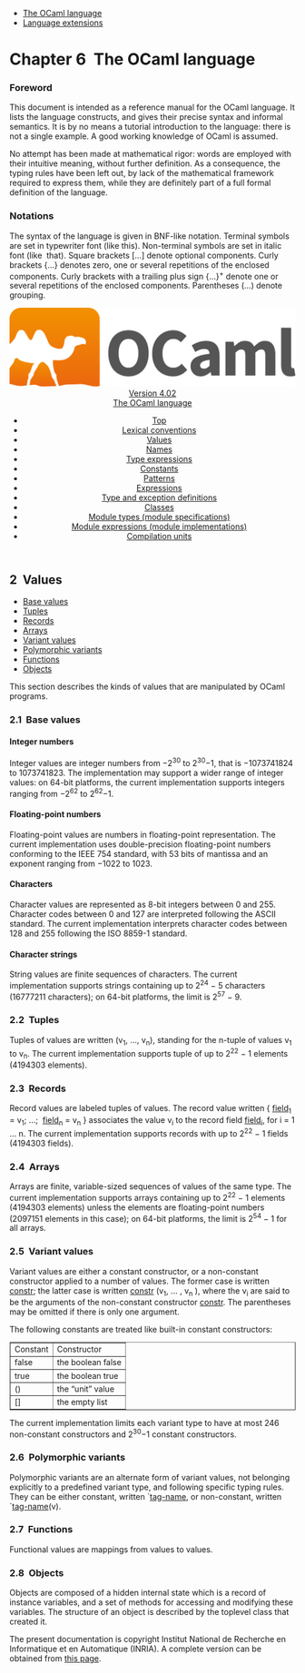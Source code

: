 <!-- ((! set title Manual !)) ((! set documentation !)) ((! set manual !)) ((! set nobreadcrumb !)) -->
<div class="manual content"><ul class="part_menu"><li class="active"><a href="language.html">The OCaml language</a></li><li><a href="extn.html">Language extensions</a></li></ul>




<h1 class="chapter" id="sec59"><span>Chapter 6</span>&nbsp;&nbsp;The OCaml language</h1>
<p> <a id="c:refman"></a>

</p><h3 class="subsection" id="sec60">Foreword</h3>
<p>This document is intended as a reference manual for the OCaml
language. It lists the language constructs, and gives their precise
syntax and informal semantics. It is by no means a tutorial
introduction to the language: there is not a single example. A good
working knowledge of OCaml is assumed.</p><p>No attempt has been made at mathematical rigor: words are employed
with their intuitive meaning, without further definition. As a
consequence, the typing rules have been left out, by lack of the
mathematical framework required to express them, while they are
definitely part of a full formal definition of the language.</p><h3 class="subsection" id="sec61">Notations</h3>
<p>The syntax of the language is given in BNF-like notation. Terminal
symbols are set in typewriter font (<span class="c005"><span class="c007">like</span> <span class="c007">this</span></span>).
Non-terminal symbols are set in italic font (<span class="c014">like</span> &nbsp;<span class="c014">that</span>).
Square brackets […] denote optional components. Curly brackets
{…} denotes zero, one or several repetitions of the enclosed
components. Curly brackets with a trailing plus sign {…}<sup>+</sup>
denote one or several repetitions of the enclosed components.
Parentheses (…) denote grouping.</p><header><nav class="toc brand"><a class="brand" href="https://ocaml.org/"><img src="colour-logo-gray.svg" class="svg" alt="OCaml"></a></nav><nav class="toc"><div class="toc_version"><a href="/docs" id="version-select">Version 4.02</a></div><div class="toc_title"><a href="#">The OCaml language</a></div><ul><li class="top"><a href="#">Top</a></li>
<li><a href="lex.html#start-section">Lexical conventions</a>
</li><li><a href="values.html#start-section">Values</a>
</li><li><a href="names.html#start-section">Names</a>
</li><li><a href="types.html#start-section">Type expressions</a>
</li><li><a href="const.html#start-section">Constants</a>
</li><li><a href="patterns.html#start-section">Patterns</a>
</li><li><a href="expr.html#start-section">Expressions</a>
</li><li><a href="typedecl.html#start-section">Type and exception definitions</a>
</li><li><a href="classes.html#start-section">Classes</a>
</li><li><a href="modtypes.html#start-section">Module types (module specifications)</a>
</li><li><a href="modules.html#start-section">Module expressions (module implementations)</a>
</li><li><a href="compunit.html#start-section">Compilation units</a>
</li></ul></nav></header><a id="start-section"></a><section id="section">




<h2 class="section" id="sec75">2&nbsp;&nbsp;Values</h2>
<ul>
<li><a href="values.html#sec76">Base values</a>
</li><li><a href="values.html#sec81">Tuples</a>
</li><li><a href="values.html#sec82">Records</a>
</li><li><a href="values.html#sec83">Arrays</a>
</li><li><a href="values.html#sec84">Variant values</a>
</li><li><a href="values.html#sec85">Polymorphic variants</a>
</li><li><a href="values.html#sec86">Functions</a>
</li><li><a href="values.html#sec87">Objects</a>
</li></ul>
<p>This section describes the kinds of values that are manipulated by
OCaml programs.</p>
<h3 class="subsection" id="sec76">2.1&nbsp;&nbsp;Base values</h3>
<h4 class="subsubsection" id="sec77">Integer numbers</h4>
<p>Integer values are integer numbers from −2<sup>30</sup> to 2<sup>30</sup>−1, that
is −1073741824 to 1073741823. The implementation may support a
wider range of integer values: on 64-bit platforms, the current
implementation supports integers ranging from −2<sup>62</sup> to 2<sup>62</sup>−1.</p><h4 class="subsubsection" id="sec78">Floating-point numbers</h4>
<p>Floating-point values are numbers in floating-point representation.
The current implementation uses double-precision floating-point
numbers conforming to the IEEE 754 standard, with 53 bits of mantissa
and an exponent ranging from −1022 to 1023.</p><h4 class="subsubsection" id="sec79">Characters</h4>
<p>Character values are represented as 8-bit integers between 0 and 255.
Character codes between 0 and 127 are interpreted following the ASCII
standard. The current implementation interprets character codes
between 128 and 255 following the ISO 8859-1 standard.</p><h4 class="subsubsection" id="sec80">Character strings</h4>
<p> <a id="s:string-val"></a></p><p>String values are finite sequences of characters. The current
implementation supports strings containing up to 2<sup>24</sup> − 5
characters (16777211 characters); on 64-bit platforms, the limit is
2<sup>57</sup> − 9.</p>
<h3 class="subsection" id="sec81">2.2&nbsp;&nbsp;Tuples</h3>
<p>Tuples of values are written <span class="c008">(</span><span class="c014">v</span><sub>1</sub><span class="c008">,</span> …<span class="c008">,</span> <span class="c014">v</span><sub><span class="c013">n</span></sub><span class="c008">)</span>, standing for the
<span class="c013">n</span>-tuple of values <span class="c014">v</span><sub>1</sub> to <span class="c014">v</span><sub><span class="c013">n</span></sub>. The current implementation
supports tuple of up to 2<sup>22</sup> − 1 elements (4194303 elements).</p>
<h3 class="subsection" id="sec82">2.3&nbsp;&nbsp;Records</h3>
<p>Record values are labeled tuples of values. The record value written
<span class="c008">{</span> <a class="syntax" href="names.html#field"><span class="c014">field</span></a><sub>1</sub> <span class="c008">=</span> <span class="c014">v</span><sub>1</sub><span class="c008">;</span> …<span class="c008">;</span> &nbsp;<a class="syntax" href="names.html#field"><span class="c014">field</span></a><sub><span class="c013">n</span></sub> <span class="c008">=</span> <span class="c014">v</span><sub><span class="c013">n</span></sub> <span class="c008">}</span> associates the value
<span class="c014">v</span><sub><span class="c013">i</span></sub> to the record field <a class="syntax" href="names.html#field"><span class="c014">field</span></a><sub><span class="c013">i</span></sub>, for <span class="c013">i</span> = 1 … <span class="c013">n</span>. The current
implementation supports records with up to 2<sup>22</sup> − 1 fields
(4194303 fields).</p>
<h3 class="subsection" id="sec83">2.4&nbsp;&nbsp;Arrays</h3>
<p>Arrays are finite, variable-sized sequences of values of the same
type. The current implementation supports arrays containing up to
2<sup>22</sup> − 1 elements (4194303 elements) unless the elements are
floating-point numbers (2097151 elements in this case); on 64-bit
platforms, the limit is 2<sup>54</sup> − 1 for all arrays.</p>
<h3 class="subsection" id="sec84">2.5&nbsp;&nbsp;Variant values</h3>
<p>Variant values are either a constant constructor, or a non-constant
constructor applied to a number of values. The former case is written
<a class="syntax" href="names.html#constr"><span class="c014">constr</span></a>; the latter case is written <a class="syntax" href="names.html#constr"><span class="c014">constr</span></a> <span class="c008">(</span><span class="c014">v</span><sub>1</sub><span class="c008">,</span> ... <span class="c008">,</span> <span class="c014">v</span><sub><span class="c013">n</span></sub>
<span class="c008">)</span>, where the <span class="c014">v</span><sub><span class="c013">i</span></sub> are said to be the arguments of the non-constant
constructor <a class="syntax" href="names.html#constr"><span class="c014">constr</span></a>. The parentheses may be omitted if there is only
one argument.</p><p>The following constants are treated like built-in constant
constructors:
</p><div class="center"><table class="c001 cellpadding1" border="1"><tbody><tr><td class="c021"><span class="c019">Constant</span></td><td class="c021"><span class="c019">Constructor</span> </td></tr>
<tr><td class="c023">
<span class="c007">false</span></td><td class="c023">the boolean false </td></tr>
<tr><td class="c023"><span class="c007">true</span></td><td class="c023">the boolean true </td></tr>
<tr><td class="c023"><span class="c007">()</span></td><td class="c023">the “unit” value </td></tr>
<tr><td class="c023"><span class="c007">[]</span></td><td class="c023">the empty list </td></tr>
</tbody></table></div><p>The current implementation limits each variant type to have at most
246 non-constant constructors and 2<sup>30</sup>−1 constant constructors.</p>
<h3 class="subsection" id="sec85">2.6&nbsp;&nbsp;Polymorphic variants</h3>
<p>Polymorphic variants are an alternate form of variant values, not
belonging explicitly to a predefined variant type, and following
specific typing rules. They can be either constant, written
<span class="c008">`</span><a class="syntax" href="names.html#tag-name"><span class="c014">tag-name</span></a>, or non-constant, written <span class="c008">`</span><a class="syntax" href="names.html#tag-name"><span class="c014">tag-name</span></a><span class="c005"><span class="c007">(</span><span class="c014">v</span><span class="c007">)</span></span>.</p>
<h3 class="subsection" id="sec86">2.7&nbsp;&nbsp;Functions</h3>
<p>Functional values are mappings from values to values.</p>
<h3 class="subsection" id="sec87">2.8&nbsp;&nbsp;Objects</h3>
<p>Objects are composed of a hidden internal state which is a
record of instance variables, and a set of methods for accessing and
modifying these variables. The structure of an object is described by
the toplevel class that created it.

</p>






</section><div class="copyright">The present documentation is copyright Institut National de Recherche en Informatique et en Automatique (INRIA). A complete version can be obtained from <a href="http://caml.inria.fr/pub/docs/manual-ocaml/">this page</a>.</div></div>